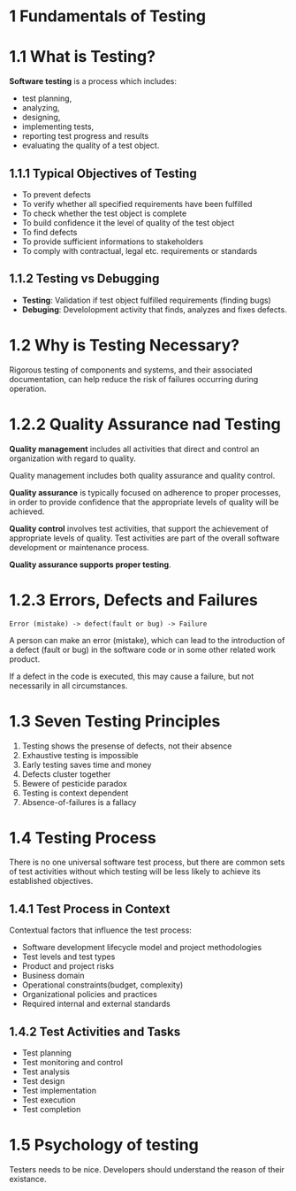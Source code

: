 # **1 Fundamentals of Testing**
# 1.1 What is Testing?
**Software testing** is a process which includes:
- test planning,
- analyzing,
- designing,
- implementing tests,
- reporting test progress and results
- evaluating the quality of a test object. 

## 1.1.1 Typical Objectives of Testing
- To prevent defects
- To verify whether all specified requirements have been fulfilled
- To check whether the test object is complete
- To build confidence it the level of quality of the test object
- To find defects
- To provide sufficient informations to stakeholders
- To comply with contractual, legal etc. requirements or standards

## 1.1.2 Testing vs Debugging
- **Testing**: Validation if test object fulfilled requirements (finding bugs)
- **Debuging**: Develolopment activity that finds, analyzes and fixes defects.

# 1.2 Why is Testing Necessary?
Rigorous testing of components and systems, and their associated documentation,
can help reduce the risk of failures occurring during operation.

# 1.2.2 Quality Assurance nad Testing
**Quality management** includes all activities that direct and control an organization 
with regard to quality.

Quality management includes both quality assurance and quality control. 

**Quality assurance** is typically focused on adherence to proper processes, in order
to provide confidence that the appropriate levels of quality will be achieved.

**Quality control** involves test activities, that support the achievement of appropriate
levels of quality. Test activities are part of the overall software development or maintenance process. 

**Quality assurance supports proper testing**.

# 1.2.3 Errors, Defects and Failures
`Error (mistake) -> defect(fault or bug) -> Failure`


A person can make an error (mistake), which can lead to the introduction of a defect (fault or bug)
in the software code or in some other related work product. 

If a defect in the code is executed, this may cause a failure, but not necessarily in all circumstances.

# 1.3 Seven Testing Principles

1. Testing shows the presense of defects, not their absence
2. Exhaustive testing is impossible
3. Early testing saves time and money
4. Defects cluster together
5. Bewere of pesticide paradox
6. Testing is context dependent
7. Absence-of-failures is a fallacy

# 1.4 Testing Process
There is no one universal software test process, but there are common sets of test activities
without which testing will be less likely to achieve its established objectives.
## 1.4.1 Test Process in Context
Contextual factors that influence the test process:
- Software development lifecycle model and project methodologies
- Test levels and test types
- Product and project risks
- Business domain
- Operational constraints(budget, complexity)
- Organizational policies and practices
- Required internal and external standards 
## 1.4.2 Test Activities and Tasks 
- Test planning
- Test monitoring and control
- Test analysis
- Test design
- Test implementation
- Test execution
- Test completion 
# 1.5 Psychology of testing
Testers needs to be nice. Developers should understand the reason of their existance.
